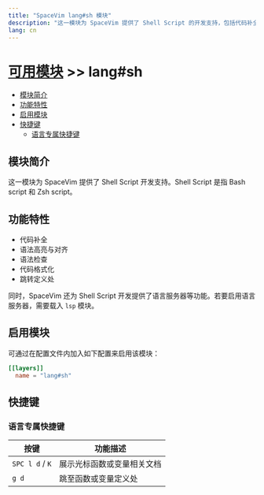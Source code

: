 ```yaml
---
title: "SpaceVim lang#sh 模块"
description: "这一模块为 SpaceVim 提供了 Shell Script 的开发支持，包括代码补全、语法检查、代码格式化等特性。"
lang: cn
---
```


# [可用模块](../../) >> lang#sh

<!-- vim-markdown-toc GFM -->

- [模块简介](#模块简介)
- [功能特性](#功能特性)
- [启用模块](#启用模块)
- [快捷键](#快捷键)
  - [语言专属快捷键](#语言专属快捷键)

<!-- vim-markdown-toc -->

## 模块简介

这一模块为 SpaceVim 提供了 Shell Script 开发支持。Shell Script 是指 Bash script 和 Zsh script。

## 功能特性

- 代码补全
- 语法高亮与对齐
- 语法检查
- 代码格式化
- 跳转定义处

同时，SpaceVim 还为 Shell Script 开发提供了语言服务器等功能。若要启用语言服务器，需要载入 `lsp` 模块。

## 启用模块

可通过在配置文件内加入如下配置来启用该模块：

```toml
[[layers]]
  name = "lang#sh"
```

## 快捷键

### 语言专属快捷键

| 按键            | 功能描述                   |
| --------------- | -------------------------- |
| `SPC l d` / `K` | 展示光标函数或变量相关文档 |
| `g d`           | 跳至函数或变量定义处       |

